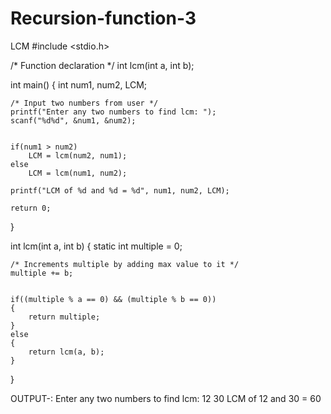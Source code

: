 # Recursion-function-3
LCM
#include <stdio.h>


/* Function declaration */
int lcm(int a, int b);


int main()
{
    int num1, num2, LCM;

    /* Input two numbers from user */
    printf("Enter any two numbers to find lcm: ");
    scanf("%d%d", &num1, &num2);
    
 
    if(num1 > num2)
        LCM = lcm(num2, num1);
    else
        LCM = lcm(num1, num2);
        
    printf("LCM of %d and %d = %d", num1, num2, LCM);
    
    return 0;
}



int lcm(int a, int b)
{
    static int multiple = 0;
    
    /* Increments multiple by adding max value to it */
    multiple += b;
    
    
    if((multiple % a == 0) && (multiple % b == 0))
    {
        return multiple;
    }
    else 
    {
        return lcm(a, b);
    }
}

OUTPUT-:
Enter any two numbers to find lcm: 12
30
LCM of 12 and 30 = 60
